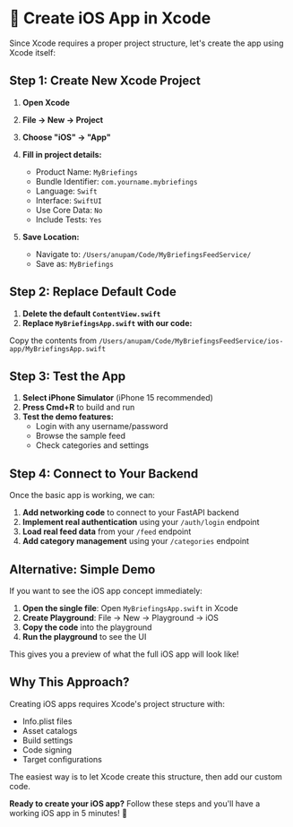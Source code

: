 # 🔧 Create iOS App in Xcode

Since Xcode requires a proper project structure, let's create the app using Xcode itself:

## Step 1: Create New Xcode Project

1. **Open Xcode**
2. **File → New → Project**
3. **Choose "iOS" → "App"**
4. **Fill in project details:**
   - Product Name: `MyBriefings`
   - Bundle Identifier: `com.yourname.mybriefings`
   - Language: `Swift`
   - Interface: `SwiftUI`
   - Use Core Data: `No`
   - Include Tests: `Yes`

5. **Save Location:**
   - Navigate to: `/Users/anupam/Code/MyBriefingsFeedService/`
   - Save as: `MyBriefings`

## Step 2: Replace Default Code

1. **Delete the default `ContentView.swift`**
2. **Replace `MyBriefingsApp.swift` with our code:**

Copy the contents from `/Users/anupam/Code/MyBriefingsFeedService/ios-app/MyBriefingsApp.swift`

## Step 3: Test the App

1. **Select iPhone Simulator** (iPhone 15 recommended)
2. **Press Cmd+R** to build and run
3. **Test the demo features:**
   - Login with any username/password
   - Browse the sample feed
   - Check categories and settings

## Step 4: Connect to Your Backend

Once the basic app is working, we can:

1. **Add networking code** to connect to your FastAPI backend
2. **Implement real authentication** using your `/auth/login` endpoint
3. **Load real feed data** from your `/feed` endpoint
4. **Add category management** using your `/categories` endpoint

## Alternative: Simple Demo

If you want to see the iOS app concept immediately:

1. **Open the single file**: Open `MyBriefingsApp.swift` in Xcode
2. **Create Playground**: File → New → Playground → iOS
3. **Copy the code** into the playground
4. **Run the playground** to see the UI

This gives you a preview of what the full iOS app will look like!

## Why This Approach?

Creating iOS apps requires Xcode's project structure with:
- Info.plist files
- Asset catalogs
- Build settings
- Code signing
- Target configurations

The easiest way is to let Xcode create this structure, then add our custom code.

**Ready to create your iOS app?** Follow these steps and you'll have a working iOS app in 5 minutes! 📱
